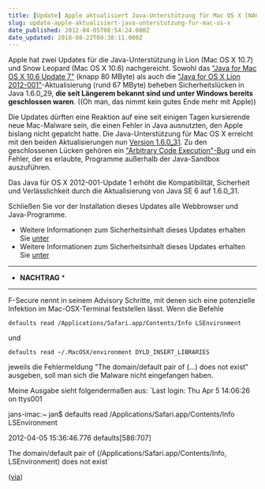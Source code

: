 ```yaml
---
title: [Update] Apple aktualisiert Java-Unterstützung für Mac OS X [NACHTRAG]
slug: update-apple-aktualisiert-java-unterstutzung-fur-mac-os-x
date_published: 2012-04-05T08:54:24.000Z
date_updated: 2018-08-22T09:38:11.000Z
---
```


Apple hat zwei Updates für die Java-Unterstützung in Lion (Mac OS X 10.7) und Snow Leopard (Mac OS X 10.6) nachgereicht. Sowohl das ["Java for Mac OS X 10.6 Update 7"](http://support.apple.com/kb/DL1516) (knapp 80 MByte) als auch die ["Java for OS X Lion 2012-001"](http://support.apple.com/kb/DL1515)-Aktualisierung (rund 67 MByte) beheben Sicherheitslücken in Java 1.6.0_29, **die seit Längerem bekannt sind und unter Windows bereits geschlossen waren**. ((Oh man, das nimmt kein gutes Ende mehr mit Apple))

Die Updates dürften eine Reaktion auf eine seit einigen Tagen kursierende neue Mac-Malware sein, die einen Fehler in Java ausnutzten, den Apple bislang nicht gepatcht hatte. Die Java-Unterstützung für Mac OS X erreicht mit den beiden Aktualisierungen nun [Version 1.6.0_31](http://www.oracle.com/technetwork/java/javase/releasenotes-136954.html). Zu den geschlossenen Lücken gehören ein ["Arbitrary Code Execution"-Bug](https://en.wikipedia.org/wiki/Arbitrary_code_execution) und ein Fehler, der es erlaubte, Programme außerhalb der Java-Sandbox auszuführen.

Das Java für OS X 2012-001-Update 1 erhöht die Kompatibilität, Sicherheit und Verlässlichkeit durch die Aktualisierung von Java SE 6 auf 1.6.0_31.

Schließen Sie vor der Installation dieses Updates alle Webbrowser und Java-Programme.

- Weitere Informationen zum Sicherheitsinhalt dieses Updates erhalten Sie [unter](http://support.apple.com/kb/HT5055?viewlocale=de_DE.)
- Weitere Informationen zum Sicherheitsinhalt dieses Updates erhalten Sie [unter](http://support.apple.com/kb/HT1222?viewlocale=de_DE)

---

* **NACHTRAG** *

---

F-Secure nennt in seinem Advisory Schritte, mit denen sich eine potenzielle Infektion im Mac-OSX-Terminal feststellen lässt. Wenn die Befehle

    defaults read /Applications/Safari.app/Contents/Info LSEnvironment

und

    defaults read ~/.MacOSX/environment DYLD_INSERT_LIBRARIES

jeweils die Fehlermeldung "The domain/default pair of (...) does not exist" ausgeben, soll man sich die Malware nicht eingefangen haben.

Meine Ausgabe sieht folgendermaßen aus:
`Last login: Thu Apr  5 14:06:26 on ttys001

jans-imac:~ jan$ defaults read /Applications/Safari.app/Contents/Info LSEnvironment

2012-04-05 15:36:46.776 defaults[586:707]

The domain/default pair of (/Applications/Safari.app/Contents/Info, LSEnvironment) does not exist`

([via](http://www.heise.de/mac-and-i/meldung/Apple-aktualisiert-Java-Unterstuetzung-fuer-Mac-OS-X-1500692.html))
